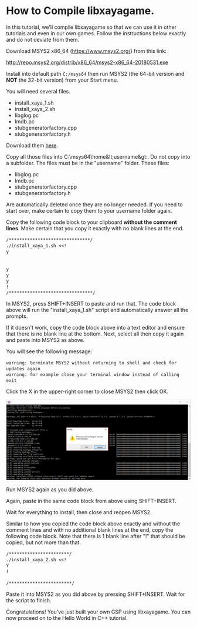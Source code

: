 # How to Compile libxayagame. 

In this tutorial, we'll compile libxayagame so that we can use it in other tutorials and even in our own games. Follow the instructions below exactly and do not deviate from them. 

Download MSYS2 x86_64 (https://www.msys2.org/) from this link: 

http://repo.msys2.org/distrib/x86_64/msys2-x86_64-20180531.exe

Install into default path `C:/msys64` then run MSYS2 (the 64-bit version and **NOT** the 32-bit version) from your Start menu.

You will need several files. 

- install_xaya_1.sh
- install_xaya_2.sh
- libglog.pc
- lmdb.pc
- stubgeneratorfactory.cpp
- stubgeneratorfactory.h

Download them [here](libxayagame-compiler-files.zip).

Copy all those files into C:\msys64\home\&lt;username&gt:\. Do not copy into a subfolder. The files must be in the "username" folder. These files:

- libglog.pc
- lmdb.pc
- stubgeneratorfactory.cpp
- stubgeneratorfactory.h

Are automatically deleted once they are no longer needed. If you need to start over, make certain to copy them to your username folder again. 

Copy the following code block to your clipboard **without the comment lines**. Make certain that you copy it exactly with no blank lines at the end. 

	/*******************************/
	./install_xaya_1.sh <<!
	y


	y
	y
	y
	! 
	/********************************/

In MSYS2, press SHIFT+INSERT to paste and run that. The code block above will run the "install_xaya_1.sh" script and automatically answer all the prompts. 

If it doesn't work, copy the code block above into a text editor and ensure that there is no blank line at the bottom. Next, select all then copy it again and paste into MSYS2 as above. 

You will see the following message:

	warning: terminate MSYS2 without returning to shell and check for updates again
	warning: for example close your terminal window instead of calling exit

Click the X in the upper-right corner to close MSYS2 then click OK.

![Click OK](img/click-ok.png)

Run MSYS2 again as you did above. 

Again, paste in the same code block from above using SHIFT+INSERT. 

Wait for everything to install, then close and reopen MSYS2.

Similar to how you copied the code block above exactly and without the comment lines and with no additional blank lines at the end, copy the following code block. Note that there is 1 blank line after "!" that should be copied, but not more than that. 

	/***********************/
	./install_xaya_2.sh <<!
	Y
	!

	/************************/

Paste it into MSYS2 as you did above by pressing SHIFT+INSERT. Wait for the script to finish. 

Congratulations! You've just built your own GSP using libxayagame. You can now proceed on to the Hello World in C++ tutorial.



